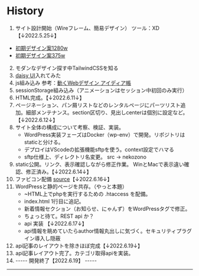 # History
1. サイト設計開始（Wireフレーム、簡易デザイン） ツール：XD【↓2022.5.25↓】
  - [初期デザイン案1280w](https://xd.adobe.com/view/193944f9-4114-4ae5-bb9f-5cd4284df7d6-4c6a/?fullscreen)
  - [初期デザイン案375w](https://xd.adobe.com/view/e0d61eca-fe49-4461-8113-8ac5e36b7315-b585/?fullscreen)
2. モダンなデザイン探す中TailwindCSSを知る
3. [daisy UI](https://daisyui.com/)入れてみた
4. js組み込み 参考：[動くWebデザイン
アイディア帳](https://coco-factory.jp/ugokuweb/)
5. sessionStorage組み込み（アニメーションはセッション中初回のみ実行）
6. HTML完成。【↓2022.6.11↓】
7. ページネーション、パン屑リストなどのレンタルページにパーツリスト追加。細部メンテナンス。section区切り、見出しcenterは個別に設定など。【↓2022.6.12↓】
8. サイト全体の構成について考察、検証、実装。
   - WordPress実装フェーズはDocker（wp-env）で開発。リポジトリはstaticと分ける。
   - デプロイはVScodeの拡張機能sftpを使う。context設定でハマる
   - sftp仕様上、ディレクトリ名変更。 src → nekozono 
9.  static公開。リンク、表示確認しながら修正作業。 WinとMacで表示違い確認、修正済み。【↓2022.6.14↓】
10. ファビコン配備 [source](https://evilmartians.com/chronicles/how-to-favicon-in-2021-six-files-that-fit-most-needs)【↓2022.6.16↓】
11. WordPressと静的ページを共存。（やっと本題）
    - ~HTML上でphpを実行するための .htaccess を配備。
    - index.html 1行目に追記。
    - 新着情報セクション（お知らせ、にゃんず）をWordPressタグで修正。
    - ちょっと待て。REST api か？
    - api 実装 【↓2022.6.17↓】
    - api情報を眺めていたらauthor情報丸出しに気づく。セキュリティプラグイン導入し隠蔽 
12. api記事のレイアウトを除きほぼ完成【↓2022.6.19↓】
13. api記事レイアウト完了。カテゴリ取得apiを実装。
14. ----- 開発終了【2022.6.19】 -----

---
